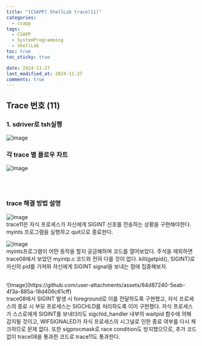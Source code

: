 ```yaml
---
title: "[CSAPP] ShellLab trace(11)"
categories:
  - csapp
tags:
  - CSAPP
  - SystemProgramming
  - ShellLab
toc: true
toc_sticky: true

date: 2024-11-27
last_modified_at: 2024-11-27
comments: true
---
```






## Trace 번호 (11)

### 1. sdriver로 tsh실행
![Image](https://github.com/user-attachments/assets/e39e17be-ff87-4cd7-b699-fc6f3630a8cf)

### 각 trace 별 플로우 차트
![Image](https://github.com/user-attachments/assets/36787e6b-8fab-405d-9839-82b0505e2a18)

<br><br>

### trace 해결 방법 설명
![Image](https://github.com/user-attachments/assets/b7a8bdb8-acdd-41f3-80c1-5edd208f9e33)
<br>
trace11은 자식 프로세스가 자신에게 SIGINT 신호를 전송하는 상황을 구현해야한다.
myints 프로그램을 실행하고 quit으로 종료한다.
<br>

![Image](https://github.com/user-attachments/assets/5e6339f1-82b8-4e0f-8b7b-47f3ecbced41)
<br>
myints프로그램이 어떤 동작을 할지 궁금해하며 코드를 열어보았다.
주석을 제외하면 trace08에서 보았던 myintp.c 코드와 전혀 다를 것이 없다.
kill(getpid(), SIGINT)로 자신의 pid를 가져와 자신에게 SIGINT signal을 보내는 점에 집중해보자.

<br>
![Image](https://github.com/user-attachments/assets/84d87240-5eab-4f3a-885a-18d406c61cff)
<br>
trace08에서 SIGINT 발생 시 foreground로 이를 전달하도록 구현했고, 자식 프로세스의 종료 시 부모 프로세스는 SIGCHLD를 처리하도록 이미 구현했다. 자식 프로세스가 스스로에게 SIGINT를 보내더라도 sigchld_handler 내부의 waitpid 함수에 의해 감지될 것이고, WIFSIGNALED가 자식 프로세스의 시그널로 인한 종료 여부를 다시 체크하므로 문제 없다. 
또한 sigprocmask로 race condition도 방지했으므로, 추가 코드 없이 trace08을 통과한 코드로 trace11도 통과한다.